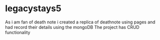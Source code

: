 # legacystays5
As i am fan of death note i created a replica of deathnote using pages and had record their details using the mongoDB
The project has CRUD functionality
